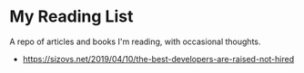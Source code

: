 # My Reading List
A repo of articles and books I'm reading, with occasional thoughts.

- https://sizovs.net/2019/04/10/the-best-developers-are-raised-not-hired
